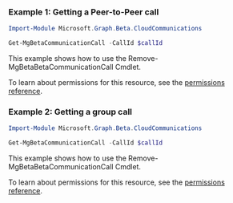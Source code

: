 ### Example 1: Getting a Peer-to-Peer call

```powershellImport-Module Microsoft.Graph.Beta.CloudCommunications

Get-MgBetaCommunicationCall -CallId $callId
```
This example shows how to use the Remove-MgBetaBetaCommunicationCall Cmdlet.
To learn about permissions for this resource, see the [permissions reference](/graph/permissions-reference).

### Example 2: Getting a group call

```powershellImport-Module Microsoft.Graph.Beta.CloudCommunications

Get-MgBetaCommunicationCall -CallId $callId
```
This example shows how to use the Remove-MgBetaBetaCommunicationCall Cmdlet.
To learn about permissions for this resource, see the [permissions reference](/graph/permissions-reference).

